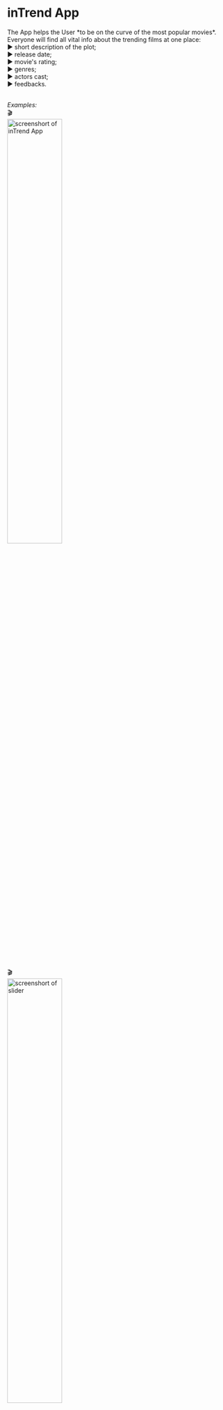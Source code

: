 <h1>inTrend App</h1>
The App helps the User *to be on the curve of the most popular movies*. 
<br>Everyone will find all vital info about the trending films at one place:
<br/> ▶️  short description of the plot;
<br/>▶️ release date; 
<br/>▶️ movie's rating;
<br/>▶️ genres;
<br/>▶️ actors cast;
<br/>▶️ feedbacks.
<br/>
<br/>

*Examples:*
<br>
 🎬
<br>
 <img align="center" width="50%" src='https://github.com/LarisaShatil/InTrend/assets/79214239/06a9997e-45de-442c-a3db-63a4b0a749a7' alt='screenshort of inTrend App'>
  <lr>
<br>
 🎬
 <br>
 <img align="center" width="50%" src='https://github.com/LarisaShatil/InTrend/assets/79214239/27a47fbd-e562-4307-8977-e8461c17aabb' alt='screenshort of slider'>


<h3>At the project were used:</h3>
<ul>
  <li><bold>themoviedb.org</bold> API for the backend;</li>
  <li>expandable text component for hiding/showing the information;</li>
  <li>a carousel component built with React, etc.</li>
</ul>

